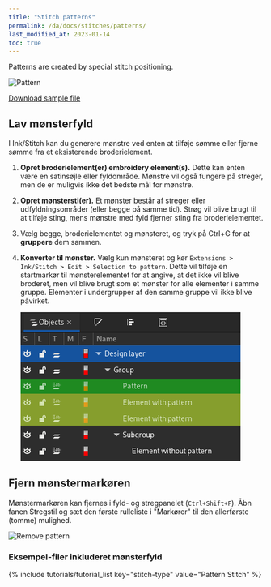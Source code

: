 ```yaml
---
title: "Stitch patterns"
permalink: /da/docs/stitches/patterns/
last_modified_at: 2023-01-14
toc: true
---
```

Patterns are created by special stitch positioning.

![Pattern](/assets/images/docs/stitch-type-pattern.png)

[Download sample file](/assets/images/docs/pattern.svg)

## Lav mønsterfyld

I Ink/Stitch kan du generere mønstre ved enten at tilføje sømme eller fjerne sømme fra et eksisterende broderielement.

1. **Opret broderielement(er) embroidery element(s).**  Dette kan enten være en satinsøjle eller fyldområde. Mønstre vil også fungere på streger, men de er muligvis ikke det bedste mål for mønstre.

2. **Opret mønstersti(er).**  Et mønster består af streger eller udfyldningsområder (eller begge på samme tid). Strøg vil blive brugt til at tilføje sting, mens mønstre med fyld fjerner sting fra broderielementet.

3. Vælg begge, broderielementet og mønsteret, og tryk på Ctrl+G for at **gruppere** dem sammen.

4. **Konverter til mønster.** Vælg kun mønsteret og kør `Extensions > Ink/Stitch > Edit > Selection to pattern`. Dette vil tilføje en startmarkør til mønsterelementet for at angive, at det ikke vil blive broderet, men vil blive brugt som et mønster for alle elementer i samme gruppe. Elementer i undergrupper af den samme gruppe vil ikke blive påvirket.

   ![Pattern groups](/assets/images/docs/en/pattern.png)

## Fjern mønstermarkøren

Mønstermarkøren kan fjernes i fyld- og stregpanelet (`Ctrl+Shift+F`). Åbn fanen Stregstil og sæt den første rulleliste i "Markører" til den allerførste (tomme) mulighed.

![Remove pattern](/assets/images/docs/en/stitch-type-remove-pattern.png)

### Eksempel-filer inkluderet mønsterfyld 

{% include tutorials/tutorial_list key="stitch-type" value="Pattern Stitch" %}

